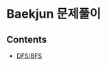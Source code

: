 # Baekjun 문제풀이

## Contents
-   [DFS/BFS](https://github.com/ss-won/For-Coding-Test/blob/master/Baekjun/DFS,BFS)

   